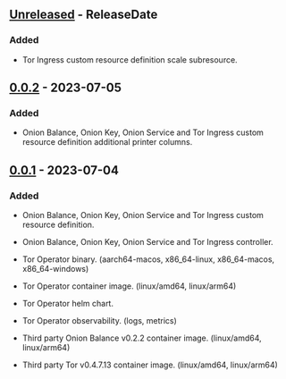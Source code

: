 <!-- next-header -->

## [Unreleased] - ReleaseDate

### Added

- Tor Ingress custom resource definition scale subresource.

## [0.0.2] - 2023-07-05

### Added

- Onion Balance, Onion Key, Onion Service and Tor Ingress custom resource definition additional printer columns.

## [0.0.1] - 2023-07-04

### Added

- Onion Balance, Onion Key, Onion Service and Tor Ingress custom resource definition.
- Onion Balance, Onion Key, Onion Service and Tor Ingress controller.
- Tor Operator binary. (aarch64-macos, x86_64-linux, x86_64-macos, x86_64-windows)
- Tor Operator container image. (linux/amd64, linux/arm64)
- Tor Operator helm chart.
- Tor Operator observability. (logs, metrics)

- Third party Onion Balance v0.2.2 container image. (linux/amd64, linux/arm64)
- Third party Tor v0.4.7.13 container image. (linux/amd64, linux/arm64)

<!-- next-url -->

[Unreleased]: https://github.com/agabani/tor-operator/compare/v0.0.2...HEAD
[0.0.2]: https://github.com/agabani/tor-operator/compare/v0.0.1...v0.0.2
[0.0.1]: https://github.com/agabani/tor-operator/compare/e5f4f5d8a63d3ef610629b7575a188aca79d58cd...v0.0.1
